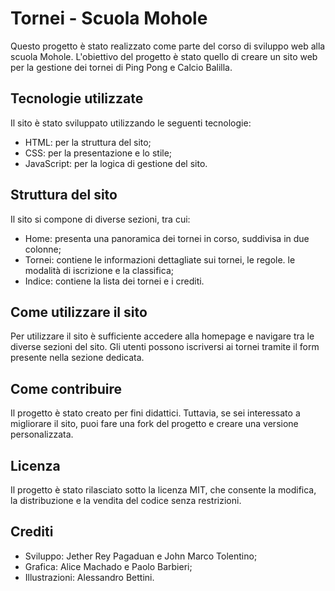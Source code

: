 # Tornei - Scuola Mohole

Questo progetto è stato realizzato come parte del corso di sviluppo web alla scuola Mohole. L'obiettivo del progetto è stato quello di creare un sito web per la gestione dei tornei di Ping Pong e Calcio Balilla.

## Tecnologie utilizzate

Il sito è stato sviluppato utilizzando le seguenti tecnologie:

- HTML: per la struttura del sito;
- CSS: per la presentazione e lo stile;
- JavaScript: per la logica di gestione del sito.

## Struttura del sito

Il sito si compone di diverse sezioni, tra cui:

- Home: presenta una panoramica dei tornei in corso, suddivisa in due colonne;
- Tornei: contiene le informazioni dettagliate sui tornei, le regole. le modalità di iscrizione e la classifica;
- Indice: contiene la lista dei tornei e i crediti.

## Come utilizzare il sito

Per utilizzare il sito è sufficiente accedere alla homepage e navigare tra le diverse sezioni del sito. Gli utenti possono iscriversi ai tornei tramite il form presente nella sezione dedicata.

## Come contribuire

Il progetto è stato creato per fini didattici. Tuttavia, se sei interessato a migliorare il sito, puoi fare una fork del progetto e creare una versione personalizzata.

## Licenza

Il progetto è stato rilasciato sotto la licenza MIT, che consente la modifica, la distribuzione e la vendita del codice senza restrizioni.

## Crediti

- Sviluppo: Jether Rey Pagaduan e John Marco Tolentino;
- Grafica: Alice Machado e Paolo Barbieri;
- Illustrazioni: Alessandro Bettini.
